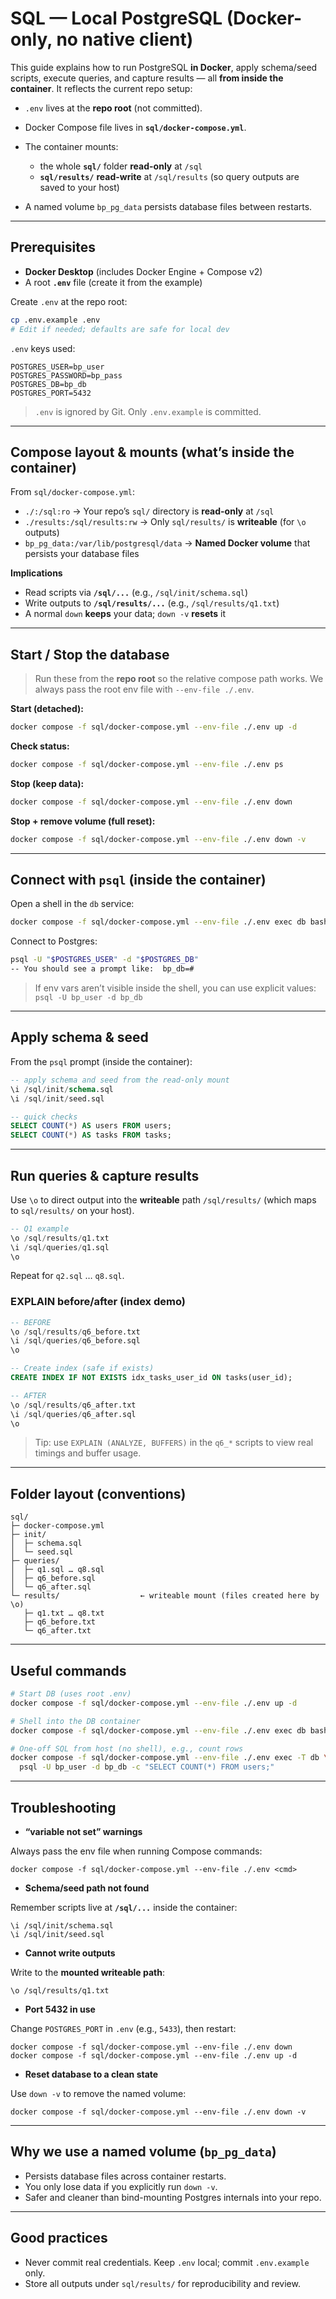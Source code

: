 # SQL — Local PostgreSQL (Docker-only, no native client)

This guide explains how to run PostgreSQL **in Docker**, apply schema/seed scripts, execute queries, and capture results — all **from inside the container**.
It reflects the current repo setup:

* `.env` lives at the **repo root** (not committed).
* Docker Compose file lives in **`sql/docker-compose.yml`**.
* The container mounts:

    * the whole **`sql/`** folder **read-only** at `/sql`
    * **`sql/results/`** **read-write** at `/sql/results` (so query outputs are saved to your host)
* A named volume `bp_pg_data` persists database files between restarts.

---

## Prerequisites

* **Docker Desktop** (includes Docker Engine + Compose v2)
* A root **`.env`** file (create it from the example)

Create `.env` at the repo root:

```bash
cp .env.example .env
# Edit if needed; defaults are safe for local dev
```

`.env` keys used:

```
POSTGRES_USER=bp_user
POSTGRES_PASSWORD=bp_pass
POSTGRES_DB=bp_db
POSTGRES_PORT=5432
```

> `.env` is ignored by Git. Only `.env.example` is committed.

---

## Compose layout & mounts (what’s inside the container)

From `sql/docker-compose.yml`:

* `./:/sql:ro` → Your repo’s `sql/` directory is **read-only** at `/sql`
* `./results:/sql/results:rw` → Only `sql/results/` is **writeable** (for `\o` outputs)
* `bp_pg_data:/var/lib/postgresql/data` → **Named Docker volume** that persists your database files

**Implications**

* Read scripts via **`/sql/...`** (e.g., `/sql/init/schema.sql`)
* Write outputs to **`/sql/results/...`** (e.g., `/sql/results/q1.txt`)
* A normal `down` **keeps** your data; `down -v` **resets** it

---

## Start / Stop the database

> Run these from the **repo root** so the relative compose path works.
> We always pass the root env file with `--env-file ./.env`.

**Start (detached):**

```bash
docker compose -f sql/docker-compose.yml --env-file ./.env up -d
```

**Check status:**

```bash
docker compose -f sql/docker-compose.yml --env-file ./.env ps
```

**Stop (keep data):**

```bash
docker compose -f sql/docker-compose.yml --env-file ./.env down
```

**Stop + remove volume (full reset):**

```bash
docker compose -f sql/docker-compose.yml --env-file ./.env down -v
```

---

## Connect with `psql` (inside the container)

Open a shell in the `db` service:

```bash
docker compose -f sql/docker-compose.yml --env-file ./.env exec db bash
```

Connect to Postgres:

```bash
psql -U "$POSTGRES_USER" -d "$POSTGRES_DB"
-- You should see a prompt like:  bp_db=#
```

> If env vars aren’t visible inside the shell, you can use explicit values:
> `psql -U bp_user -d bp_db`

---

## Apply schema & seed

From the `psql` prompt (inside the container):

```sql
-- apply schema and seed from the read-only mount
\i /sql/init/schema.sql
\i /sql/init/seed.sql

-- quick checks
SELECT COUNT(*) AS users FROM users;
SELECT COUNT(*) AS tasks FROM tasks;
```

---

## Run queries & capture results

Use `\o` to direct output into the **writeable** path `/sql/results/` (which maps to `sql/results/` on your host).

```sql
-- Q1 example
\o /sql/results/q1.txt
\i /sql/queries/q1.sql
\o
```

Repeat for `q2.sql` … `q8.sql`.

### EXPLAIN before/after (index demo)

```sql
-- BEFORE
\o /sql/results/q6_before.txt
\i /sql/queries/q6_before.sql
\o

-- Create index (safe if exists)
CREATE INDEX IF NOT EXISTS idx_tasks_user_id ON tasks(user_id);

-- AFTER
\o /sql/results/q6_after.txt
\i /sql/queries/q6_after.sql
\o
```

> Tip: use `EXPLAIN (ANALYZE, BUFFERS)` in the `q6_*` scripts to view real timings and buffer usage.

---

## Folder layout (conventions)

```
sql/
├─ docker-compose.yml
├─ init/
│  ├─ schema.sql
│  └─ seed.sql
├─ queries/
│  ├─ q1.sql … q8.sql
│  ├─ q6_before.sql
│  └─ q6_after.sql
└─ results/                  ← writeable mount (files created here by \o)
   ├─ q1.txt … q8.txt
   ├─ q6_before.txt
   └─ q6_after.txt
```

---

## Useful commands

```bash
# Start DB (uses root .env)
docker compose -f sql/docker-compose.yml --env-file ./.env up -d

# Shell into the DB container
docker compose -f sql/docker-compose.yml --env-file ./.env exec db bash

# One-off SQL from host (no shell), e.g., count rows
docker compose -f sql/docker-compose.yml --env-file ./.env exec -T db \
  psql -U bp_user -d bp_db -c "SELECT COUNT(*) FROM users;"
```

---

## Troubleshooting

* **“variable not set” warnings**
  
Always pass the env file when running Compose commands:

  ```
  docker compose -f sql/docker-compose.yml --env-file ./.env <cmd>
  ```

* **Schema/seed path not found**
  
Remember scripts live at **`/sql/...`** inside the container:

  ```
  \i /sql/init/schema.sql
  \i /sql/init/seed.sql
  ```

* **Cannot write outputs**
  
Write to the **mounted writeable path**:

  ```
  \o /sql/results/q1.txt
  ```

* **Port 5432 in use**
  
Change `POSTGRES_PORT` in `.env` (e.g., `5433`), then restart:

  ```
  docker compose -f sql/docker-compose.yml --env-file ./.env down
  docker compose -f sql/docker-compose.yml --env-file ./.env up -d
  ```

* **Reset database to a clean state**
  
Use `down -v` to remove the named volume:

  ```
  docker compose -f sql/docker-compose.yml --env-file ./.env down -v
  ```

---

## Why we use a named volume (`bp_pg_data`)

* Persists database files across container restarts.
* You only lose data if you explicitly run `down -v`.
* Safer and cleaner than bind-mounting Postgres internals into your repo.

---

## Good practices

* Never commit real credentials. Keep `.env` local; commit `.env.example` only.
* Store all outputs under `sql/results/` for reproducibility and review.
